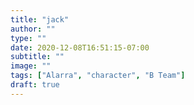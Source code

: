 ```yaml
---
title: "jack"
author: ""
type: ""
date: 2020-12-08T16:51:15-07:00
subtitle: ""
image: ""
tags: ["Alarra", "character", "B Team"]
draft: true
---
```

